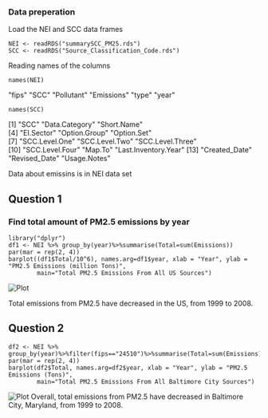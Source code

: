 ### Data preperation
Load the NEI and SCC data frames
```{r}
NEI <- readRDS("summarySCC_PM25.rds")
SCC <- readRDS("Source_Classification_Code.rds")
```
Reading names of the columns
```{r}
names(NEI)
```
"fips"      "SCC"       "Pollutant" "Emissions" "type"      "year" 

```{r}
names(SCC)
```
[1] "SCC"                 "Data.Category"       "Short.Name"         
 [4] "EI.Sector"           "Option.Group"        "Option.Set"         
 [7] "SCC.Level.One"       "SCC.Level.Two"       "SCC.Level.Three"    
[10] "SCC.Level.Four"      "Map.To"              "Last.Inventory.Year"
[13] "Created_Date"        "Revised_Date"        "Usage.Notes"  

Data about emissins is in NEI data set

## Question 1
### Find total amount of PM2.5 emissions by year
```{r}
library("dplyr")
df1 <- NEI %>% group_by(year)%>%summarise(Total=sum(Emissions))
par(mar = rep(2, 4))
barplot((df1$Total/10^6), names.arg=df1$year, xlab = "Year", ylab = "PM2.5 Emissions (million Tons)",
        main="Total PM2.5 Emissions From All US Sources")
```
![Plot]( https://github.com/Mariia97/R_CourseKNU/blob/master/Rplot1.png)

Total emissions from PM2.5 have decreased in the US, from 1999 to 2008.

## Question 2
```{r}
df2 <- NEI %>% group_by(year)%>%filter(fips=="24510")%>%summarise(Total=sum(Emissions))
par(mar = rep(2, 4))
barplot(df2$Total, names.arg=df2$year, xlab = "Year", ylab = "PM2.5 Emissions (Tons)",
        main="Total PM2.5 Emissions From All Baltimore City Sources")
```
![Plot]( https://github.com/Mariia97/R_CourseKNU/blob/master/Rplot2.png)
Overall, total emissions from PM2.5 have decreased in Baltimore City, Maryland, from 1999 to 2008.

